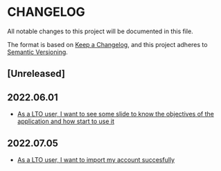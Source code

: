 # CHANGELOG

All notable changes to this project will be documented in this file.

The format is based on [Keep a Changelog](https://keepachangelog.com/en/1.0.0/),
and this project adheres to [Semantic Versioning](https://semver.org/spec/v2.0.0.html).

## [Unreleased]

## 2022.06.01

- [As a LTO user, I want to see some slide to know the objectives of the application and how start to use it](https://wealize.atlassian.net/jira/software/c/projects/LTO22004/boards/117?modal=detail&selectedIssue=LTO22004-17)

## 2022.07.05

- [As a LTO user, I want to import my account succesfully](https://wealize.atlassian.net/browse/LTO22004-21)
